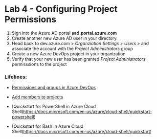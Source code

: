 # Lab 4 - Configuring Project Permissions

1. Sign into the Azure AD portal **aad.portal.azure.com**
2. Create another new Azure AD user in your directory
4. Head back to dev.azure.com > *Organziation Settings* > *Users* > and associate the account with the *Project Administrators* group
5. Create a new Azure DevOps project in your organization
6. Verify that your new user has been granted *Project Administrators* permisssions to the project

### Lifelines:

* [Permissions and groups in Azure DevOps](https://docs.microsoft.com/en-us/azure/devops/organizations/security/permissions)

* [Add members to projects](https://docs.microsoft.com/en-us/azure/devops/organizations/accounts/add-team-members)

* [Quickstart for PowerShell in Azure Cloud Shell(https://docs.microsoft.com/en-us/azure/cloud-shell/quickstart-powershell)

* [Quickstart for Bash in Azure Cloud Shell(https://docs.microsoft.com/en-us/azure/cloud-shell/quickstart)
